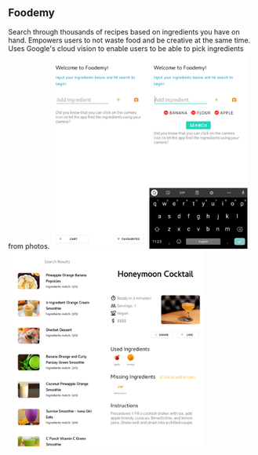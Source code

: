 ## Foodemy

Search through thousands of recipes based on ingredients you have on hand. Empowers users to not waste food and be creative at the same time. Uses Google's cloud vision to enable users to be able to pick ingredients from photos. 
<img src="app-1.png" alt="drawing" width="200"/><img src="app-2.png" alt="drawing" width="200"/><img src="app-3.png" alt="drawing" width="200"/><img src="app-4.png" alt="drawing" width="200"/>
